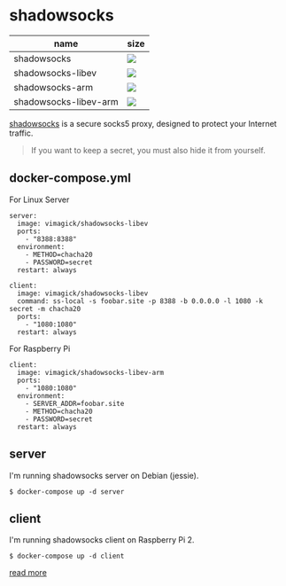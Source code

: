 shadowsocks
===========

name                  | size
--------------------- | ---------------------------------------------------------------------------
shadowsocks           | ![](https://badge.imagelayers.io/vimagick/shadowsocks:latest.svg)
shadowsocks-libev     | ![](https://badge.imagelayers.io/vimagick/shadowsocks-libev:latest.svg)
shadowsocks-arm       | ![](https://badge.imagelayers.io/vimagick/shadowsocks-arm:latest.svg)
shadowsocks-libev-arm | ![](https://badge.imagelayers.io/vimagick/shadowsocks-libev-arm:latest.svg)

[shadowsocks][1] is a secure socks5 proxy,
designed to protect your Internet traffic.

> If you want to keep a secret,
> you must also hide it from yourself.

## docker-compose.yml

For Linux Server

```
server:
  image: vimagick/shadowsocks-libev
  ports:
    - "8388:8388"
  environment:
    - METHOD=chacha20
    - PASSWORD=secret
  restart: always

client:
  image: vimagick/shadowsocks-libev
  command: ss-local -s foobar.site -p 8388 -b 0.0.0.0 -l 1080 -k secret -m chacha20
  ports:
    - "1080:1080"
  restart: always
```

For Raspberry Pi

```
client:
  image: vimagick/shadowsocks-libev-arm
  ports:
    - "1080:1080"
  environment:
    - SERVER_ADDR=foobar.site
    - METHOD=chacha20
    - PASSWORD=secret
  restart: always
```

## server

I'm running shadowsocks server on Debian (jessie).

```
$ docker-compose up -d server
```

## client

I'm running shadowsocks client on Raspberry Pi 2.

```
$ docker-compose up -d client
```

[read more][2]

[1]: http://shadowsocks.org
[2]: https://github.com/shadowsocks/shadowsocks/wiki/Configuration-via-Config-File
